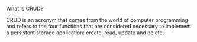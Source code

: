 What is CRUD?

CRUD is an acronym that comes from the world of computer programming and refers to the four functions that are considered necessary to implement a persistent storage application: create, read, update and delete. 
